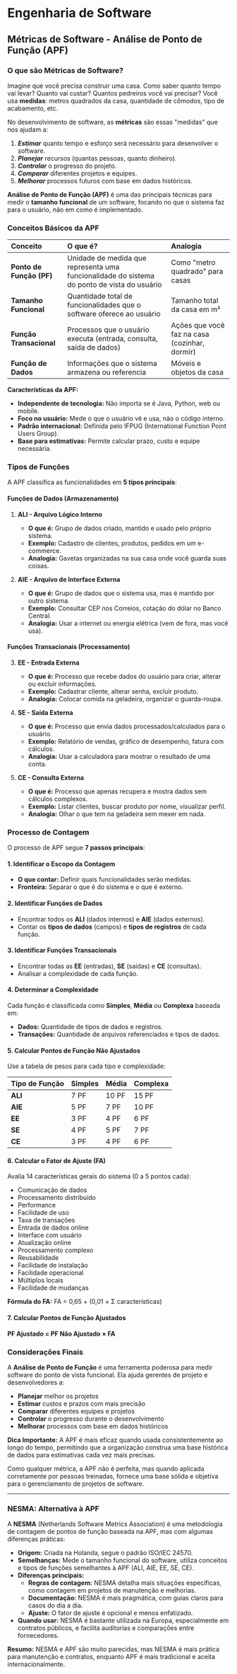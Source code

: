 # Engenharia de Software
## Métricas de Software - Análise de Ponto de Função (APF)

### O que são Métricas de Software?

Imagine que você precisa construir uma casa. Como saber quanto tempo vai levar? Quanto vai custar? Quantos pedreiros você vai precisar? Você usa **medidas**: metros quadrados da casa, quantidade de cômodos, tipo de acabamento, etc.

No desenvolvimento de software, as **métricas** são essas "medidas" que nos ajudam a:

1. ***Estimar*** quanto tempo e esforço será necessário para desenvolver o software.
2. ***Planejar*** recursos (quantas pessoas, quanto dinheiro).
3. ***Controlar*** o progresso do projeto.
4. ***Comparar*** diferentes projetos e equipes.
5. ***Melhorar*** processos futuros com base em dados históricos.

**Análise de Ponto de Função (APF)** é uma das principais técnicas para medir o **tamanho funcional** de um software, focando no que o sistema faz para o usuário, não em como é implementado.

### Conceitos Básicos da APF

| Conceito | O que é? | Analogia |
| :------- | :------- | :------- |
| **Ponto de Função (PF)** | Unidade de medida que representa uma funcionalidade do sistema do ponto de vista do usuário | Como "metro quadrado" para casas |
| **Tamanho Funcional** | Quantidade total de funcionalidades que o software oferece ao usuário | Tamanho total da casa em m² |
| **Função Transacional** | Processos que o usuário executa (entrada, consulta, saída de dados) | Ações que você faz na casa (cozinhar, dormir) |
| **Função de Dados** | Informações que o sistema armazena ou referencia | Móveis e objetos da casa |

**Características da APF:**
- **Independente de tecnologia:** Não importa se é Java, Python, web ou mobile.
- **Foco no usuário:** Mede o que o usuário vê e usa, não o código interno.
- **Padrão internacional:** Definida pelo IFPUG (International Function Point Users Group).
- **Base para estimativas:** Permite calcular prazo, custo e equipe necessária.

### Tipos de Funções

A APF classifica as funcionalidades em **5 tipos principais**:

#### Funções de Dados (Armazenamento)

1. **ALI - Arquivo Lógico Interno**
   - **O que é:** Grupo de dados criado, mantido e usado pelo próprio sistema.
   - **Exemplo:** Cadastro de clientes, produtos, pedidos em um e-commerce.
   - **Analogia:** Gavetas organizadas na sua casa onde você guarda suas coisas.

2. **AIE - Arquivo de Interface Externa**
   - **O que é:** Grupo de dados que o sistema usa, mas é mantido por outro sistema.
   - **Exemplo:** Consultar CEP nos Correios, cotação do dólar no Banco Central.
   - **Analogia:** Usar a internet ou energia elétrica (vem de fora, mas você usa).

#### Funções Transacionais (Processamento)

3. **EE - Entrada Externa**
   - **O que é:** Processo que recebe dados do usuário para criar, alterar ou excluir informações.
   - **Exemplo:** Cadastrar cliente, alterar senha, excluir produto.
   - **Analogia:** Colocar comida na geladeira, organizar o guarda-roupa.

4. **SE - Saída Externa**
   - **O que é:** Processo que envia dados processados/calculados para o usuário.
   - **Exemplo:** Relatório de vendas, gráfico de desempenho, fatura com cálculos.
   - **Analogia:** Usar a calculadora para mostrar o resultado de uma conta.

5. **CE - Consulta Externa**
   - **O que é:** Processo que apenas recupera e mostra dados sem cálculos complexos.
   - **Exemplo:** Listar clientes, buscar produto por nome, visualizar perfil.
   - **Analogia:** Olhar o que tem na geladeira sem mexer em nada.

### Processo de Contagem

O processo de APF segue **7 passos principais**:

#### 1. Identificar o Escopo da Contagem
- **O que contar:** Definir quais funcionalidades serão medidas.
- **Fronteira:** Separar o que é do sistema e o que é externo.

#### 2. Identificar Funções de Dados
- Encontrar todos os **ALI** (dados internos) e **AIE** (dados externos).
- Contar os **tipos de dados** (campos) e **tipos de registros** de cada função.

#### 3. Identificar Funções Transacionais
- Encontrar todas as **EE** (entradas), **SE** (saídas) e **CE** (consultas).
- Analisar a complexidade de cada função.

#### 4. Determinar a Complexidade
Cada função é classificada como **Simples**, **Média** ou **Complexa** baseada em:
- **Dados:** Quantidade de tipos de dados e registros.
- **Transações:** Quantidade de arquivos referenciados e tipos de dados.

#### 5. Calcular Pontos de Função Não Ajustados
Use a tabela de pesos para cada tipo e complexidade:

| Tipo de Função | Simples | Média | Complexa |
| :------------- | :------ | :---- | :------- |
| **ALI** | 7 PF | 10 PF | 15 PF |
| **AIE** | 5 PF | 7 PF | 10 PF |
| **EE** | 3 PF | 4 PF | 6 PF |
| **SE** | 4 PF | 5 PF | 7 PF |
| **CE** | 3 PF | 4 PF | 6 PF |

#### 6. Calcular o Fator de Ajuste (FA)
Avalia 14 características gerais do sistema (0 a 5 pontos cada):
- Comunicação de dados
- Processamento distribuído
- Performance
- Facilidade de uso
- Taxa de transações
- Entrada de dados online
- Interface com usuário
- Atualização online
- Processamento complexo
- Reusabilidade
- Facilidade de instalação
- Facilidade operacional
- Múltiplos locais
- Facilidade de mudanças

**Fórmula do FA:** FA = 0,65 + (0,01 × Σ características)

#### 7. Calcular Pontos de Função Ajustados
**PF Ajustado = PF Não Ajustado × FA**

### Considerações Finais

A **Análise de Ponto de Função** é uma ferramenta poderosa para medir software do ponto de vista funcional. Ela ajuda gerentes de projeto e desenvolvedores a:

- **Planejar** melhor os projetos
- **Estimar** custos e prazos com mais precisão
- **Comparar** diferentes equipes e projetos
- **Controlar** o progresso durante o desenvolvimento
- **Melhorar** processos com base em dados históricos

**Dica Importante:** A APF é mais eficaz quando usada consistentemente ao longo do tempo, permitindo que a organização construa uma base histórica de dados para estimativas cada vez mais precisas.

Como qualquer métrica, a APF não é perfeita, mas quando aplicada corretamente por pessoas treinadas, fornece uma base sólida e objetiva para o gerenciamento de projetos de software.

---

### NESMA: Alternativa à APF

A **NESMA** (Netherlands Software Metrics Association) é uma metodologia de contagem de pontos de função baseada na APF, mas com algumas diferenças práticas:

- **Origem:** Criada na Holanda, segue o padrão ISO/IEC 24570.
- **Semelhanças:** Mede o tamanho funcional do software, utiliza conceitos e tipos de funções semelhantes à APF (ALI, AIE, EE, SE, CE).
- **Diferenças principais:**
  - **Regras de contagem:** NESMA detalha mais situações específicas, como contagem em projetos de manutenção e melhorias.
  - **Documentação:** NESMA é mais pragmática, com guias claros para casos do dia a dia.
  - **Ajuste:** O fator de ajuste é opcional e menos enfatizado.
- **Quando usar:** NESMA é bastante utilizada na Europa, especialmente em contratos públicos, e facilita auditorias e comparações entre fornecedores.

**Resumo:** NESMA e APF são muito parecidas, mas NESMA é mais prática para manutenção e contratos, enquanto APF é mais tradicional e aceita internacionalmente.